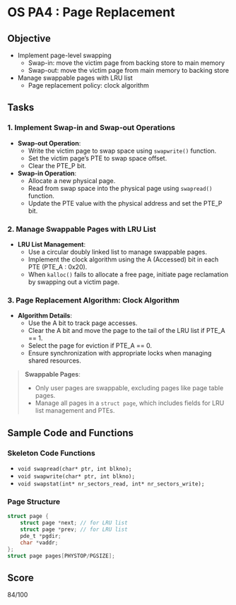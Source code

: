 # OS PA4 : Page Replacement

## Objective

- Implement page-level swapping
  - Swap-in: move the victim page from backing store to main memory
  - Swap-out: move the victim page from main memory to backing store
- Manage swappable pages with LRU list
  - Page replacement policy: clock algorithm

## Tasks

### 1. Implement Swap-in and Swap-out Operations

- **Swap-out Operation**:
  - Write the victim page to swap space using `swapwrite()` function.
  - Set the victim page’s PTE to swap space offset.
  - Clear the PTE_P bit.
- **Swap-in Operation**:
  - Allocate a new physical page.
  - Read from swap space into the physical page using `swapread()` function.
  - Update the PTE value with the physical address and set the PTE_P bit.

### 2. Manage Swappable Pages with LRU List

- **LRU List Management**:
  - Use a circular doubly linked list to manage swappable pages.
  - Implement the clock algorithm using the A (Accessed) bit in each PTE (PTE_A : 0x20).
  - When `kalloc()` fails to allocate a free page, initiate page reclamation by swapping out a victim page.

### 3. Page Replacement Algorithm: Clock Algorithm

- **Algorithm Details**:
  - Use the A bit to track page accesses.
  - Clear the A bit and move the page to the tail of the LRU list if PTE_A == 1.
  - Select the page for eviction if PTE_A == 0.
  - Ensure synchronization with appropriate locks when managing shared resources.


> **Swappable Pages**:
> 
>  - Only user pages are swappable, excluding pages like page table pages.
>  - Manage all pages in a `struct page`, which includes fields for LRU list management and PTEs.

## Sample Code and Functions

### Skeleton Code Functions
  - `void swapread(char* ptr, int blkno);`
  - `void swapwrite(char* ptr, int blkno);`
  - `void swapstat(int* nr_sectors_read, int* nr_sectors_write);`

### Page Structure

  ```c
  struct page {
      struct page *next; // for LRU list
      struct page *prev; // for LRU list
      pde_t *pgdir;
      char *vaddr;
  };
  struct page pages[PHYSTOP/PGSIZE];
  ```

## Score

84/100